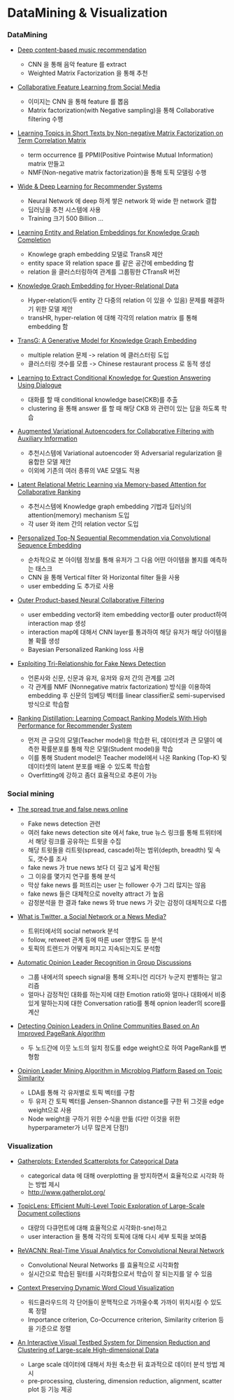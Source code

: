 # DataMining & Visualization

### DataMining

-   [Deep content-based music recommendation](https://papers.nips.cc/paper/5004-deep-content-based-music-recommendation)

    -   CNN 을 통해 음악 feature 를 extract
    -   Weighted Matrix Factorization 을 통해 추천

*   [Collaborative Feature Learning from Social Media](https://arxiv.org/abs/1502.01423)

    -   이미지는 CNN 을 통해 feature 를 뽑음
    -   Matrix factorization(with Negative sampling)을 통해 Collaborative filtering 수행

-   [Learning Topics in Short Texts by Non-negative Matrix Factorization on Term Correlation Matrix](http://epubs.siam.org/doi/abs/10.1137/1.9781611972832.83)

    -   term occurrence 를 PPMI(Positive Pointwise Mutual Information) matrix 만들고
    -   NMF(Non-negative matrix factorization)을 통해 토픽 모델링 수행

*   [Wide & Deep Learning for Recommender Systems](https://arxiv.org/abs/1606.07792)

    -   Neural Network 에 deep 하게 쌓은 network 와 wide 한 network 결합
    -   딥러닝을 추천 시스템에 사용
    -   Training 크기 500 Billion ...

-   [Learning Entity and Relation Embeddings for Knowledge Graph Completion](http://nlp.csai.tsinghua.edu.cn/~lzy/publications/aaai2015_transr.pdf)

    -   Knowlege graph embedding 모델로 TransR 제안
    -   entity space 와 relation space 를 같은 공간에 embedding 함
    -   relation 을 클러스터링하여 관계를 그룹핑한 CTransR 버전

*   [Knowledge Graph Embedding for Hyper-Relational Data](http://ieeexplore.ieee.org/document/7889640/)

    -   Hyper-relation(두 entity 간 다중의 relation 이 있을 수 있음) 문제를 해결하기 위한 모델 제안
    -   transHR, hyper-relation 에 대해 각각의 relation matrix 를 통해 embedding 함

-   [TransG: A Generative Model for Knowledge Graph Embedding](https://aclweb.org/anthology/P/P16/P16-1219.pdf)

    -   multiple relation 문제 -> relation 에 클러스터링 도입
    -   클러스터링 갯수를 모름 -> Chinese restaurant process 로 동적 생성

*   [Learning to Extract Conditional Knowledge for Question Answering Using Dialogue](http://dl.acm.org/citation.cfm?id=2983777)

    -   대화를 할 때 conditional knowledge base(CKB)를 추출
    -   clustering 을 통해 answer 를 할 때 해당 CKB 와 관련이 있는 답을 하도록 학습

-   [Augmented Variational Autoencoders for Collaborative Filtering with Auxiliary Information](https://dl.acm.org/citation.cfm?id=3132972)

    -   추천시스템에 Variational autoencoder 와 Adversarial regularization 을 융합한 모델 제안
    -   이외에 기존의 여러 종류의 VAE 모델도 적용

*   [Latent Relational Metric Learning via Memory-based Attention for Collaborative Ranking](https://www.researchgate.net/publication/322385353_Latent_Relational_Metric_Learning_via_Memory-based_Attention_for_Collaborative_Ranking)

    -   추천시스템에 Knowledge graph embedding 기법과 딥러닝의 attention(memory) mechanism 도입
    -   각 user 와 item 간의 relation vector 도입

*   [Personalized Top-N Sequential Recommendation via Convolutional Sequence Embedding](https://dl.acm.org/citation.cfm?id=3159656)

    -   순차적으로 본 아이템 정보를 통해 유저가 그 다음 어떤 아이템을 볼지를 예측하는 태스크
    -   CNN 을 통해 Vertical filter 와 Horizontal filter 들을 사용
    -   user embedding 도 추가로 사용

* [Outer Product-based Neural Collaborative Filtering](https://www.comp.nus.edu.sg/~xiangnan/papers/ijcai18-ConvNCF.pdf)

    - user embedding vector와 item embedding vector를 outer product하여 interaction map 생성
    - interaction map에 대해서 CNN layer를 통과하여 해당 유저가 해당 아이템을 볼 확률 생성
    - Bayesian Personalized Ranking loss 사용

* [Exploiting Tri-Relationship for Fake News Detection](https://arxiv.org/abs/1712.07709)

    - 언론사와 신문, 신문과 유저, 유저와 유저 간의 관계를 고려
    - 각 관계를 NMF (Nonnegative matrix factorization) 방식을 이용하여 embedding 후 신문의 임베딩 벡터를 linear classifier로 semi-supervised 방식으로 학습함

* [Ranking Distillation: Learning Compact Ranking Models With High Performance for Recommender System](http://www.sfu.ca/~jiaxit/resources/kdd18ranking.pdf)

    - 먼저 큰 규모의 모델(Teacher model)을 학습한 뒤, 데이터셋과 큰 모델이 예측한 확률분포를 통해 작은 모델(Student model)을 학습
    - 이를 통해 Student model은 Teacher model에서 나온 Ranking (Top-K) 및 데이터셋의 latent 분포를 배울 수 있도록 학습함 
    - Overfitting에 강하고 좀더 효율적으로 추론이 가능

### Social mining

-   [The spread true and false news online](http://science.sciencemag.org/content/359/6380/1146)

    -   Fake news detection 관련
    -   여러 fake news detection site 에서 fake, true 뉴스 링크를 통해 트위터에서 해당 링크를 공유하는 트윗을 수집
    -   해당 트윗들을 리트윗(spread, cascade)하는 범위(depth, breadth) 및 속도, 갯수를 조사
    -   fake news 가 true news 보다 더 깊고 넓게 확산됨
    -   그 이유를 몇가지 연구를 통해 분석
    -   막상 fake news 를 퍼뜨리는 user 는 follower 수가 그리 많지는 않음
    -   fake news 들은 대체적으로 novelty attract 가 높음
    -   감정분석을 한 결과 fake news 와 true news 가 갖는 감정이 대체적으로 다름

*   [What is Twitter, a Social Network or a News Media?](https://dl.acm.org/citation.cfm?id=1772751)

    -   트위터에서의 social network 분석
    -   follow, retweet 관계 등에 따른 user 영향도 등 분석
    -   토픽의 트렌드가 어떻게 퍼지고 지속되는지도 분석함

* [Automatic Opinion Leader Recognition in Group Discussions](https://ieeexplore.ieee.org/document/7880177/)
    
    - 그룹 내에서의 speech signal을 통해 오피니언 리더가 누군지 판별하는 알고리즘
    - 얼마나 감정적인 대화를 하는지에 대한 Emotion ratio와 얼마나 대화에서 비중있게 말하는지에 대한 Conversation ratio를 통해 opnion leader의 score를 계산

* [Detecting Opinion Leaders in Online Communities Based on An Improved PageRank Algorithm](https://www.researchgate.net/publication/272115243_Detecting_Opinion_Leaders_in_Online_Communities_Based_on_an_Improved_PageRank_Algorithm)

    - 두 노드간에 이웃 노드의 일치 정도를 edge weight으로 하여 PageRank를 변형함

* [Opinion Leader Mining Algorithm in Microblog Platform Based on Topic Similarity](https://ieeexplore.ieee.org/document/7924685/)
    
    - LDA를 통해 각 유저별로 토픽 벡터를 구함
    - 두 유저 간 토픽 벡터를 Jensen-Shannon distance를 구한 뒤 그것을 edge weight으로 사용
    - Node weight을 구하기 위한 수식을 만듦 (다만 이것을 위한 hyperparameter가 너무 많은게 단점!)


### Visualization

-   [Gatherplots: Extended Scatterplots for Categorical Data](http://www.umiacs.umd.edu/~elm/projects/gatherplots/gatherplots.pdf)

    -   categorical data 에 대해 overplotting 을 방지하면서 효율적으로 시각화 하는 방법 제시
    -   <http://www.gatherplot.org/>

*   [TopicLens: Efficient Multi-Level Topic Exploration of Large-Scale Document collections](http://www.umiacs.umd.edu/~elm/projects/topiclens/topiclens.pdf)

    -   대량의 다큐먼트에 대해 효율적으로 시각화(t-sne)하고
    -   user interaction 을 통해 각각의 토픽에 대해 다시 세부 토픽을 보여줌

-   [ReVACNN: Real-Time Visual Analytics for Convolutional Neural Network](http://poloclub.gatech.edu/idea2016/papers/p30-chung.pdf)

    -   Convolutional Neural Networks 를 효율적으로 시각화함
    -   실시간으로 학습된 필터를 시각화함으로서 학습이 잘 되는지를 알 수 있음

*   [Context Preserving Dynamic Word Cloud Visualization](http://www.shixialiu.com/publications/wordcloud/paper.pdf)

    -   워드클라우드의 각 단어들이 문맥적으로 가까울수록 가까이 위치시킬 수 있도록 정렬
    -   Importance criterion, Co-Occurrence criterion, Similarity criterion 등을 기준으로 정렬

*   [An Interactive Visual Testbed System for Dimension Reduction and Clustering of Large-scale High-dimensional Data](http://www.zcliu.org/papers/2013_vda_testbed.pdf)

    -   Large scale 데이터에 대해서 차원 축소한 뒤 효과적으로 데이터 분석 방법 제시
    -   pre-processing, clustering, dimension reduction, alignment, scatter plot 등 기능 제공
